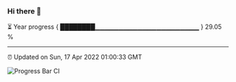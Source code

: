 ### Hi there 👋

⏳ Year progress { ████████▁▁▁▁▁▁▁▁▁▁▁▁▁▁▁▁▁▁▁▁▁▁ } 29.05 %

---

⏰ Updated on Sun, 17 Apr 2022 01:00:33 GMT

![Progress Bar CI](https://github.com/liununu/liununu/workflows/Progress%20Bar%20CI/badge.svg)
